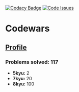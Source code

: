 [![Codacy Badge](https://api.codacy.com/project/badge/grade/54c083c74dd843bcb6a20bfc34841673)](https://www.codacy.com/app/nquiroz/codewars) [![Code Issues](https://www.quantifiedcode.com/api/v1/project/01a4fd3fa24e441a8cc512e8e3438a82/badge.svg)](https://www.quantifiedcode.com/app/project/01a4fd3fa24e441a8cc512e8e3438a82)

# Codewars
## [Profile](http://www.codewars.com/users/nhquiroz)

### Problems solved: 117
  
- **5kyu:** 2
- **7kyu:** 20
- **8kyu:** 100
